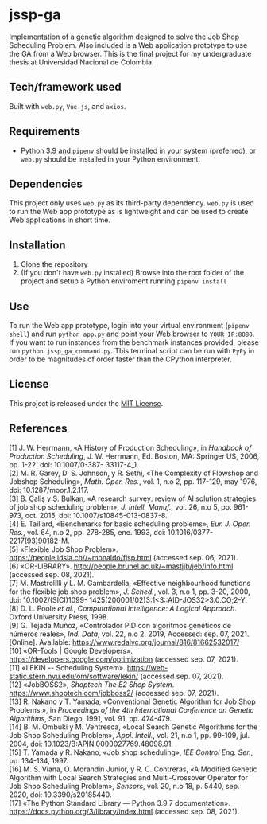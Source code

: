 # jssp-ga

Implementation of a genetic algorithm designed to solve the Job Shop Scheduling Problem. Also included is a Web application prototype to use the GA from a Web browser. This is the final project for my undergraduate thesis at Universidad Nacional de Colombia.

## Tech/framework used

Built with `web.py`, `Vue.js`, and `axios`.

## Requirements

* Python 3.9 and `pipenv` should be installed in your system (preferred), or `web.py` should be installed in your Python environment.

## Dependencies

This project only uses `web.py` as its third-party dependency. `web.py` is used to run the Web app prototype as is lightweight and can be used to create Web applications in short time.

## Installation

1. Clone the repository
2. (If you don't have `web.py` installed) Browse into the root folder of the project and setup a Python enviroment running `pipenv install`

## Use

To run the Web app prototype, login into your virtual environment (`pipenv shell`) and run `python app.py` and point your Web browser to `YOUR_IP:8080`. If you want to run instances from the benchmark instances provided, please run `python jssp_ga_command.py`. This terminal script can be run with `PyPy` in order to be magnitudes of order faster than the CPython interpreter.

## License
This project is released under the [MIT License](https://choosealicense.com/licenses/mit/).

## References

[1] J. W. Herrmann, «A History of Production Scheduling», in _Handbook of Production 
Scheduling_, J. W. Herrmann, Ed. Boston, MA: Springer US, 2006, pp. 1-22. doi: 10.1007/0-387-
33117-4_1.  
[2] M. R. Garey, D. S. Johnson, y R. Sethi, «The Complexity of Flowshop and Jobshop 
Scheduling», _Math. Oper. Res._, vol. 1, n.o 2, pp. 117-129, may 1976, doi: 10.1287/moor.1.2.117.  
[3] B. Çaliş y S. Bulkan, «A research survey: review of AI solution strategies of job shop 
scheduling problem», _J. Intell. Manuf._, vol. 26, n.o 5, pp. 961-973, oct. 2015, doi: 
10.1007/s10845-013-0837-8.  
[4] E. Taillard, «Benchmarks for basic scheduling problems», _Eur. J. Oper. Res._, vol. 64, n.o
2, pp. 278-285, ene. 1993, doi: 10.1016/0377-2217(93)90182-M.  
[5] «Flexible Job Shop Problem». https://people.idsia.ch//~monaldo/fjsp.html (accessed 
sep. 06, 2021).  
[6] «OR-LIBRARY». http://people.brunel.ac.uk/~mastjjb/jeb/info.html (accessed sep. 08, 
2021).  
[7] M. Mastrolilli y L. M. Gambardella, «Effective neighbourhood functions for the flexible 
job shop problem», _J. Sched._, vol. 3, n.o 1, pp. 3-20, 2000, doi: 10.1002/(SICI)1099-
1425(200001/02)3:1<3::AID-JOS32>3.0.CO;2-Y.  
[8] D. L. Poole _et al._, _Computational Intelligence: A Logical Approach_. Oxford University 
Press, 1998.  
[9] G. Tejada Muñoz, «Controlador PID con algoritmos genéticos de números reales», _Ind. 
Data_, vol. 22, n.o 2, 2019, Accessed: sep. 07, 2021. [Online]. Available: 
https://www.redalyc.org/journal/816/81662532017/  
[10] «OR-Tools | Google Developers». https://developers.google.com/optimization 
(accessed sep. 07, 2021).  
[11] «LEKIN -- Scheduling System». https://web-static.stern.nyu.edu/om/software/lekin/ 
(accessed sep. 07, 2021).  
[12] «JobBOSS2», _Shoptech The E2 Shop System_. https://www.shoptech.com/jobboss2/ 
(accessed sep. 07, 2021).  
[13] R. Nakano y T. Yamada, «Conventional Genetic Algorithm for Job Shop Problems.», in 
_Proceedings of the 4th International Conference on Genetic Algorithms_, San Diego, 1991, vol. 91, 
pp. 474-479.  
[14] B. M. Ombuki y M. Ventresca, «Local Search Genetic Algorithms for the Job Shop 
Scheduling Problem», _Appl. Intell._, vol. 21, n.o 1, pp. 99-109, jul. 2004, doi: 
10.1023/B:APIN.0000027769.48098.91.  
[15] T. Yamada y R. Nakano, «Job shop scheduling», _IEE Control Eng. Ser._, pp. 134-134, 
1997.  
[16] M. S. Viana, O. Morandin Junior, y R. C. Contreras, «A Modified Genetic Algorithm with 
Local Search Strategies and Multi-Crossover Operator for Job Shop Scheduling Problem», 
_Sensors_, vol. 20, n.o 18, p. 5440, sep. 2020, doi: 10.3390/s20185440.  
[17] «The Python Standard Library — Python 3.9.7 documentation». 
https://docs.python.org/3/library/index.html (accessed sep. 08, 2021).
